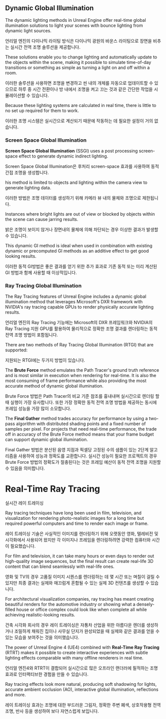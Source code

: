 ## Dynamic Global Illumination

The dynamic lighting methods in Unreal Engine offer real-time global illumination solutions to light your scenes with bounce lighting from dynamic light sources.

언리얼 엔진의 다이나믹 라이팅 방식은 다이나믹 광원의 바운스 라이팅으로 장면을 비추는 실시간 전역 조명 솔루션을 제공합니다.



These solutions enable you to change lighting and automatically update to the objects within the scene, making it possible to simulate time-of-day transitions or something as simple as turning a light on and off within a room.

이러한 솔루션을 사용하면 조명을 변경하고 씬 내의 개체를 자동으로 업데이트할 수 있으므로 하루 중 시간 전환이나 방 내에서 조명을 켜고 끄는 것과 같은 간단한 작업을 시뮬레이션할 수 있습니다.



 Because these lighting systems are calculated in real time, there is little to no set up required for them to work.

이러한 조명 시스템은 실시간으로 계산되기 때문에 작동하는 데 필요한 설정이 거의 없습니다.



### Screen Space Global Illumination

**Screen Space Global Illumination** (SSGI) uses a post processing screen-space effect to generate dynamic indirect lighting.

Screen Space Global Illumination은 후처리 screen-space 효과를 사용하여 동적 간접 조명을 생성합니다.



his method is limited to objects and lighting within the camera view to generate lighting data.

이러한 방법은 조명 데이터를 생성하기 위해 카메라 뷰 내의 물체와 조명으로 제한됩니다.



Instances where bright lights are out of view or blocked by objects within the scene can cause jarring results.

밝은 조명이 보이지 않거나 장면내의 물체에 의해 차단되는 경우 이상한 결과가 발생할 수 있습니다.



This dynamic GI method is ideal when used in combination with existing dynamic or precomputed GI methods as an additive effect to get good looking results.

이러한 동적 GI방법은 좋은 결과를 얻기 위한 추가  효과로 기존 동적 또는 미리 계산된 GI 방법과 함께 사용할 때 이상적입니다.



### Ray Tracing Global Illumination

The Ray Tracing features of Unreal Engine includes a dynamic global illumination method that leverages Microsoft's DXR framework with NVIDIA's ray tracing capable GPUs to render physically accurate lighting results.

언리얼 엔진의 Ray Tracing 기능에는 Microsoft의 DXR 프레임워크와 NVIDIA의 Ray Tracing 지원 GPU를 활용하여 물리적으로 정확한 조명 결과를 렌더링하는 동적 전역 조명 방법이 포함됩니다.



There are two methods of Ray Tracing Global Illumination (RTGI) that are supported:

지원되는 RTGI에는 두가지 방법이 있습니다.



The **Brute Force** method emulates the Path Tracer's ground truth reference and is most similar in execution when rendering for real-time. It is also the most consuming of frame performance while also providing the most accurate method of dynamic global illumination.

Brute Force 방법은 Path Tracer의 비교 기준 참조를 흉내내며 실시간으로 렌더링 할 때 실행이 가장 유사합니다. 또한 가장 정확한 동적 전역 조명 방법을 제공하는 동시에 프레임 성능을 가장 많이 소모합니다.



The **Final Gather** method trades accuracy for performance by using a two-pass algorithm with distributed shading points and a fixed number of samples per pixel. For projects that need real-time performance, the trade off in accuracy of the Brute Force method means that your frame budget can support dynamic global illumination.

Final Gather 방법은 분산된 음영 지점과 픽셀당 고정된 수의 샘플이 있는 2단계 알고리즘을 사용하여 성능과 정확도를 교환합니다. 실시간 성능이 필요한 프로젝트의 경우 Brute Force 방법의 정확도가 절충된다는 것은 프레임 예산이 동적 전역 조명을 지원할 수 있음을 의미합니다.



# Real-Time Ray Tracing

실시간 레이 트레이싱

Ray tracing techniques have long been used in film, television, and visualization for rendering photo-realistic images for a long time but required powerful computers and time to render each image or frame.

레이 트레이싱 기술은 사실적인 이미지를 렌더링하기 위해 오랫동안 영화, 텔레비전 및 시각화에서 사용되어 왔지만 각 이미지나 프레임을 렌더링하려면 강력한 컴퓨터와 시간이 필요했습니다.



For film and television, it can take many hours or even days to render out high-quality image sequences, but the final result can create real-life 3D content that can blend seamlessly with real-life ones.

영화 및 TV의 경우 고품질 이미지 시퀀스를 렌더링하는 데 몇 시간 또는 며칠이 걸릴 수 있지만 최종 결과는 실제와 매끄럼게 혼합될 수 있는 실제 3D 컨텐츠를 생성할 수 있습니다.



For architectural visualization companies, ray tracing has meant creating beautiful renders for the automotive industry or showing what a densely-filled house or office complex could look like when complete all while achieving realistic-looking results.

건축 시각화 회사의 경우 레이 트레이싱은 자통차 산업을 위한 아름다운 렌더를 생성하거나 조밀하게 채워진 집이나 사무실 단지가 완성되었을 때 실제와 같은 결과를 얻을 수 있는 모습을 보여주는 것을 의미했습니다.



The power of Unreal Engine 4 (UE4) combined with **Real-Time Ray Tracing** (RTRT) makes it possible to create interactive experiences with subtle lighting effects comparable with many offline renderers in real time.

언리얼 엔진4와 RTRT이 결합되어 실시간으로 많은 오프라인 랜더러에 필적하는 조명 효과로 인터랙티브한 경험을 만들 수 있습니다.



Ray tracing effects look more natural, producing soft shadowing for lights, accurate ambient occlusion (AO), interactive global illumination, reflections and more.

레이 트레이싱 효과는 조명에 대한 부드러운 그림자, 정확한 주변 폐색, 상호작용형 전역 조명, 반사 등을 생성하여 보다 자연스럽게 보입니다.